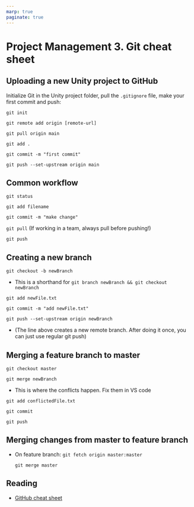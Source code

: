 ```yaml
---
marp: true
paginate: true
---
```

<!-- headingDivider: 3 -->
<!-- class: invert -->

# Project Management 3. Git cheat sheet

## Uploading a new Unity project to GitHub

Initialize Git in the Unity project folder, pull the `.gitignore` file, make your first commit and push:

`git init`

`git remote add origin [remote-url]`

`git pull origin main`

`git add .`

`git commit -m "first commit"`

`git push --set-upstream origin main`

## Common workflow

`git status`

`git add filename`

`git commit -m "make change"`

`git pull` (If working in a team, always pull before pushing!)

`git push`

## Creating a new branch

`git checkout -b newBranch`

* This is a shorthand for `git branch newBranch && git checkout newBranch`

`git add newFile.txt`

`git commit -m "add newFile.txt"`

`git push --set-upstream origin newBranch`

* (The line above creates a new remote branch. After doing it once, you can just use regular git push)

## Merging a feature branch to master

`git checkout master`

`git merge newBranch`

* This is where the conflicts happen. Fix them in VS code

`git add conflictedFile.txt`

`git commit`

`git push`

## Merging changes from master to feature branch

* On feature branch:
  `git fetch origin master:master`

  `git merge master`


## Reading

* [GitHub cheat sheet](https://education.github.com/git-cheat-sheet-education.pdf)